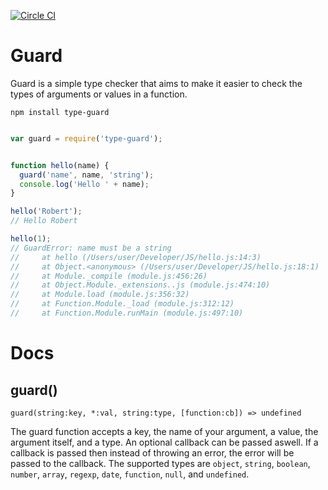 [![Circle CI](https://circleci.com/gh/RobertWHurst/Guard/tree/master.png?style=badge)](https://circleci.com/gh/RobertWHurst/Guard/tree/master)

Guard
=====

Guard is a simple type checker that aims to make it easier to check the types
of arguments or values in a function.

```
npm install type-guard
```

```javascript

var guard = require('type-guard');


function hello(name) {
  guard('name', name, 'string');
  console.log('Hello ' + name);
}

hello('Robert');
// Hello Robert

hello(1);
// GuardError: name must be a string
//     at hello (/Users/user/Developer/JS/hello.js:14:3)
//     at Object.<anonymous> (/Users/user/Developer/JS/hello.js:18:1)
//     at Module._compile (module.js:456:26)
//     at Object.Module._extensions..js (module.js:474:10)
//     at Module.load (module.js:356:32)
//     at Function.Module._load (module.js:312:12)
//     at Function.Module.runMain (module.js:497:10)
```

# Docs

## guard()

```
guard(string:key, *:val, string:type, [function:cb]) => undefined
```
The guard function accepts a key, the name of your argument, a value, the argument itself, and a type. An optional callback can be passed aswell. If a callback is passed then instead of throwing an error, the error will be passed to the callback. The supported types are `object`, `string`, `boolean`, `number`, `array`, `regexp`, `date`, `function`, `null`, and `undefined`.
